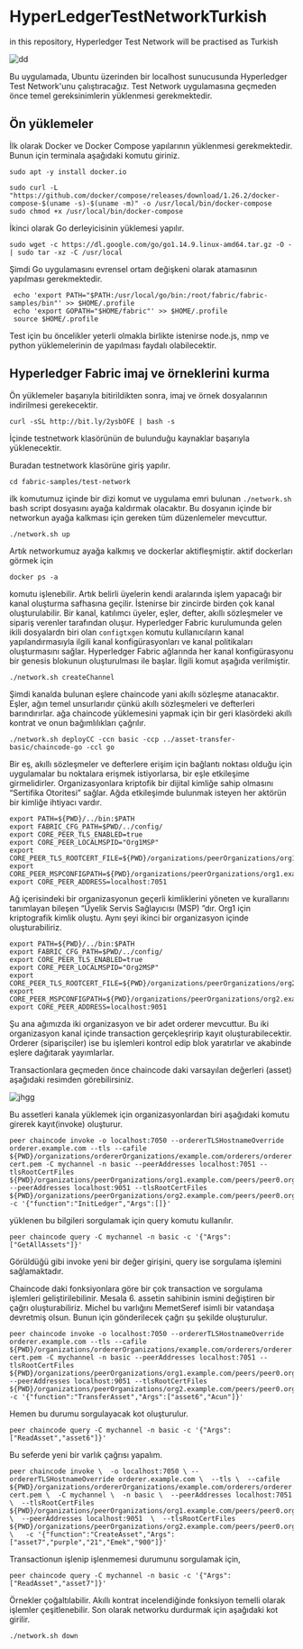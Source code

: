 # HyperLedgerTestNetworkTurkish
 in this repository,  Hyperledger Test Network  will be practised as Turkish 
 
 ![dd](https://user-images.githubusercontent.com/59863925/175784069-307fd2d6-6668-4be7-bb82-bb63128a5e0d.png)

 

Bu uygulamada, Ubuntu üzerinden  bir localhost sunucusunda Hyperledger Test Network'unu çalıştıracağız.
Test Network uygulamasına geçmeden önce temel gereksinimlerin yüklenmesi gerekmektedir. 

## Ön yüklemeler

İlk olarak Docker ve Docker Compose yapılarının yüklenmesi gerekmektedir. Bunun için terminala aşağıdaki komutu giriniz.

```
sudo apt -y install docker.io
```
```
sudo curl -L "https://github.com/docker/compose/releases/download/1.26.2/docker-compose-$(uname -s)-$(uname -m)" -o /usr/local/bin/docker-compose
sudo chmod +x /usr/local/bin/docker-compose
```
 
 İkinci olarak Go derleyicisinin yüklemesi yapılır. 
 
 ```
 sudo wget -c https://dl.google.com/go/go1.14.9.linux-amd64.tar.gz -O - | sudo tar -xz -C /usr/local
 ```
 
 Şimdi Go uygulamasını evrensel ortam değişkeni olarak atamasının yapılması gerekmektedir.
 
 ```
  echo 'export PATH="$PATH:/usr/local/go/bin:/root/fabric/fabric-samples/bin"' >> $HOME/.profile
  echo 'export GOPATH="$HOME/fabric"' >> $HOME/.profile
  source $HOME/.profile
 ```
  
  Test için bu öncelikler yeterli olmakla birlikte istenirse node.js, nmp ve python yüklemelerinin de yapılması faydalı olabilecektir. 
  
  ## Hyperledger Fabric imaj ve örneklerini kurma
  
  Ön yüklemeler başarıyla bitirildikten sonra, imaj ve örnek dosyalarının indirilmesi gerekecektir. 
  
  ```
  curl -sSL http://bit.ly/2ysbOFE | bash -s
  ```
  
  İçinde testnetwork klasörünün de bulunduğu kaynaklar başarıyla yüklenecektir. 
  
    
  Buradan testnetwork klasörüne giriş yapılır. 
  
  ```
  cd fabric-samples/test-network 
  ```  
  
  ilk komutumuz içinde bir dizi komut ve uygulama emri bulunan  ` ./network.sh ` bash script dosyasını ayağa kaldırmak olacaktır. Bu dosyanın içinde bir networkun ayağa kalkması için gereken tüm düzenlemeler mevcuttur. 
  
  ```
  ./network.sh up
  ```
  
  Artık networkumuz ayağa kalkmış ve dockerlar aktifleşmiştir. aktif dockerları görmek için 
  
  ```
  docker ps -a
  ``` 
komutu işlenebilir. Artık belirli üyelerin kendi aralarında işlem yapacağı bir kanal oluşturma safhasına geçilir. İstenirse bir zincirde birden çok kanal oluşturulabilir.  Bir kanal, katılımcı üyeler, eşler, defter, akıllı sözleşmeler ve sipariş verenler tarafından oluşur. Hyperledger Fabric kurulumunda gelen ikili dosyalardn biri olan  `configtxgen` komutu  kullanıcıların kanal yapılandırmasıyla ilgili kanal konfigürasyonları ve kanal politikaları oluşturmasını sağlar. Hyperledger Fabric ağlarında her kanal konfigürasyonu bir genesis blokunun oluşturulması ile başlar. İlgili komut aşağıda verilmiştir.  

```
./network.sh createChannel
```

Şimdi kanalda bulunan eşlere chaincode yani akıllı sözleşme atanacaktır. Eşler, ağın temel unsurlarıdır çünkü akıllı sözleşmeleri ve defterleri barındırırlar. ağa chaincode yüklemesini yapmak için bir geri klasördeki akıllı kontrat ve onun bağımlılıkları çağrılır.

```
./network.sh deployCC -ccn basic -ccp ../asset-transfer-basic/chaincode-go -ccl go
```


Bir eş, akıllı sözleşmeler ve defterlere erişim için bağlantı noktası olduğu için uygulamalar bu noktalara erişmek istiyorlarsa, bir eşle etkileşime girmelidirler. Organizasyonlara  kriptofik bir dijital kimliğe sahip olmasını  “Sertifika Otoritesi” sağlar. Ağda etkileşimde bulunmak isteyen her aktörün bir kimliğe ihtiyacı vardır.

```
export PATH=${PWD}/../bin:$PATH
export FABRIC_CFG_PATH=$PWD/../config/
export CORE_PEER_TLS_ENABLED=true
export CORE_PEER_LOCALMSPID="Org1MSP"
export CORE_PEER_TLS_ROOTCERT_FILE=${PWD}/organizations/peerOrganizations/org1.example.com/peers/peer0.org1.example.com/tls/ca.crt
export CORE_PEER_MSPCONFIGPATH=${PWD}/organizations/peerOrganizations/org1.example.com/users/Admin@org1.example.com/msp
export CORE_PEER_ADDRESS=localhost:7051

```
Ağ içerisindeki bir organizasyonun geçerli kimliklerini yöneten ve kurallarını tanımlayan bileşen “Üyelik Servis Sağlayıcısı (MSP) ”dır. Org1 için kriptografik kimlik oluştu. Aynı şeyi ikinci bir organizasyon içinde oluşturabiliriz. 

```
export PATH=${PWD}/../bin:$PATH
export FABRIC_CFG_PATH=$PWD/../config/
export CORE_PEER_TLS_ENABLED=true
export CORE_PEER_LOCALMSPID="Org2MSP"
export CORE_PEER_TLS_ROOTCERT_FILE=${PWD}/organizations/peerOrganizations/org2.example.com/peers/peer0.org2.example.com/tls/ca.crt
export CORE_PEER_MSPCONFIGPATH=${PWD}/organizations/peerOrganizations/org2.example.com/users/Admin@org2.example.com/msp
export CORE_PEER_ADDRESS=localhost:9051

```
Şu ana ağımızda iki organizasyon ve bir adet orderer mevcuttur. Bu iki organizasyon kanal içinde transaction gerçekleşririp kayıt oluşturabilecektir. Orderer (siparişciler) ise bu işlemleri kontrol edip  blok yaratırlar ve  akabinde  eşlere dağıtarak yayımlarlar.

Transactionlara geçmeden önce chaincode daki varsayılan  değerleri (asset) aşağıdaki resimden görebilirsiniz.

![jhgg](https://user-images.githubusercontent.com/59863925/175786062-6c73565b-be04-46dd-8085-6a31ea4bb243.png)

Bu assetleri kanala yüklemek için organizasyonlardan biri aşağıdaki komutu girerek kayıt(invoke) oluşturur. 

```
peer chaincode invoke -o localhost:7050 --ordererTLSHostnameOverride orderer.example.com --tls --cafile ${PWD}/organizations/ordererOrganizations/example.com/orderers/orderer.example.com/msp/tlscacerts/tlsca.example.com-cert.pem -C mychannel -n basic --peerAddresses localhost:7051 --tlsRootCertFiles ${PWD}/organizations/peerOrganizations/org1.example.com/peers/peer0.org1.example.com/tls/ca.crt --peerAddresses localhost:9051 --tlsRootCertFiles ${PWD}/organizations/peerOrganizations/org2.example.com/peers/peer0.org2.example.com/tls/ca.crt -c '{"function":"InitLedger","Args":[]}'
```
yüklenen bu bilgileri sorgulamak için query komutu kullanılır. 

```
peer chaincode query -C mychannel -n basic -c '{"Args":["GetAllAssets"]}'

```
Görüldüğü gibi invoke yeni bir değer girişini, query ise sorgulama işlemini sağlamaktadır. 

Chaincode daki fonksiyonlara göre bir çok transaction ve sorgulama işlemleri geliştirilebilinir. Mesala 6. assetin sahibinin ismini değiştiren bir çağrı oluşturabiliriz. Michel bu varlığını MemetSeref isimli bir vatandaşa devretmiş olsun. Bunun için gönderilecek çağrı şu şekilde oluşturulur. 

```
peer chaincode invoke -o localhost:7050 --ordererTLSHostnameOverride orderer.example.com --tls --cafile ${PWD}/organizations/ordererOrganizations/example.com/orderers/orderer.example.com/msp/tlscacerts/tlsca.example.com-cert.pem -C mychannel -n basic --peerAddresses localhost:7051 --tlsRootCertFiles ${PWD}/organizations/peerOrganizations/org1.example.com/peers/peer0.org1.example.com/tls/ca.crt --peerAddresses localhost:9051 --tlsRootCertFiles ${PWD}/organizations/peerOrganizations/org2.example.com/peers/peer0.org2.example.com/tls/ca.crt -c '{"function":"TransferAsset","Args":["asset6","Acun"]}'
```
Hemen bu durumu sorgulayacak kot oluşturulur. 

```
peer chaincode query -C mychannel -n basic -c '{"Args":["ReadAsset","asset6"]}'
```
Bu seferde yeni bir varlık çağrısı yapalım. 

```
peer chaincode invoke \  -o localhost:7050 \ --ordererTLSHostnameOverride orderer.example.com \  --tls \  --cafile ${PWD}/organizations/ordererOrganizations/example.com/orderers/orderer.example.com/msp/tlscacerts/tlsca.example.com-cert.pem \  -C mychannel \  -n basic \  --peerAddresses localhost:7051 \  --tlsRootCertFiles  ${PWD}/organizations/peerOrganizations/org1.example.com/peers/peer0.org1.example.com/tls/ca.crt \  --peerAddresses localhost:9051  \  --tlsRootCertFiles ${PWD}/organizations/peerOrganizations/org2.example.com/peers/peer0.org2.example.com/tls/ca.crt \   -c '{"function":"CreateAsset","Args":["asset7","purple","21","Emek","900"]}'

```
Transactionun işlenip işlenmemesi durumunu sorgulamak için, 

```
peer chaincode query -C mychannel -n basic -c '{"Args":["ReadAsset","asset7"]}'
```
Örnekler çoğaltılabilir. Akıllı kontrat incelendiğinde fonksiyon temelli olarak işlemler çeşitlenebilir. Son olarak networku durdurmak için aşağıdaki kot girilir.

```
./network.sh down
```
